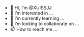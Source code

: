 - 👋 Hi, I’m @XUISSJJ
- 👀 I’m interested in ...
- 🌱 I’m currently learning ...
- 💞️ I’m looking to collaborate on ...
- 📫 How to reach me ...

<!---
XUISSJJ/XUISSJJ is a ✨ special ✨ repository because its `README.md` (this file) appears on your GitHub profile.
You can click the Preview link to take a look at your changes.
--->
